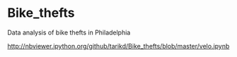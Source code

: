 Bike_thefts
===========

Data analysis of bike thefts in Philadelphia

http://nbviewer.ipython.org/github/tarikd/Bike_thefts/blob/master/velo.ipynb
